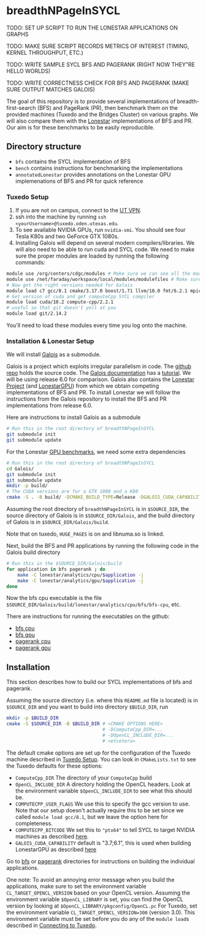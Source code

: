 # breadthNPageInSYCL

TODO: SET UP SCRIPT TO RUN THE LONESTAR APPLICATIONS ON GRAPHS

TODO: MAKE SURE SCRIPT RECORDS METRICS OF INTEREST (TIMING, KERNEL THROUGHPUT, ETC.)

TODO: WRITE SAMPLE SYCL BFS AND PAGERANK (RIGHT NOW THEY"RE HELLO WORLDS)

TODO: WRITE CORRECTNESS CHECK FOR BFS AND PAGERANK (MAKE SURE OUTPUT MATCHES GALOIS)

The goal of this repository is to provide several implementations
of breadth-first-search (BFS) and PageRank (PR),
then benchmark them on the provided machines
(Tuxedo and the Bridges Cluster) on various graphs.
We will also compare them with the [Lonestar](https://iss.oden.utexas.edu/?p=projects/galois/lonestar)
implementations of BFS and PR.
Our aim is for these benchmarks to be easily reproducible.

## Directory structure

* `bfs` contains the SYCL implementation of BFS
* `bench` contains instructions for benchmarking the
  implementations
* `annotatedLonestar` provides annotations on the Lonestar GPU
  implemenations of BFS and PR for quick reference

### Tuxedo Setup

1. If you are not on campus, connect to the [UT VPN](https://wikis.utexas.edu/display/engritgpublic/Connecting+to+the+University+of+Texas+VPN).
2. ssh into the machine by running `ssh <yourUsername>@tuxedo.oden.utexas.edu`.
3. To see available NVIDIA GPUs, run `nvidia-smi`. You should see four Tesla K80s and two GeForce GTX 1080s.
4. Installing Galois will depend on several modern compilers/libraries. 
   We will also need to be able to run cuda and SYCL code. We need to make sure
   the proper modules are loaded by running the following commands:

```bash
module use /org/centers/cdgc/modules # Make sure we can see all the modules we will need:
module use /net/faraday/workspace/local/modules/modulefiles # Make sure we can see all the modules we will need:
# Now get the right versions needed for Galois
module load c7 gcc/8.1 cmake/3.17.0 boost/1.71 llvm/10.0 fmt/6.2.1 mpich2/3.2
# Get version of cuda and get computeCpp SYCL compiler
module load cuda/10.2 compute-cpp/2.2.1
# useful so that git doesn't yell at you
module load git/2.14.2
```
You'll need to load these modules every time you log onto the machine.


### Installation & Lonestar Setup

We will install [Galois](https://iss.oden.utexas.edu/?p=projects/galois)
as a submodule.

Galois is a project which exploits irregular parallelism in code. 
The [github repo](https://github.com/IntelligentSoftwareSystems/Galois) holds the source code.
The [Galois documentation](https://iss.oden.utexas.edu/projects/galois/api/current/index.html) has
a [tutorial](https://iss.oden.utexas.edu/projects/galois/api/current/tutorial.html).
We will be using release 6.0 for comparison.
Galois also contains the [Lonestar Project](https://iss.oden.utexas.edu/?p=projects/galois/lonestar)
(and [LonestarGPU](https://iss.oden.utexas.edu/?p=projects/galois/lonestargpu))
from which we obtain competing implementations of BFS and PR.
To install Lonestar we will follow the instructions from the Galois repository
to install the BFS and PR implementations from release 6.0.

Here are instructions to install Galois as a submodule
```bash
# Run this in the root directory of breadthNPageInSYCL
git submodule init
git submodule update
```
For the Lonestar [GPU benchmarks](https://github.com/IntelligentSoftwareSystems/Galois),
we need some extra dependencies
```bash
# Run this in the root directory of breadthNPageInSYCL
cd Galois/
git submodule init
git submodule update
mkdir -p build/
# The CUDA versions are for a GTX 1080 and a K80
cmake -S . -B build/ -DCMAKE_BUILD_TYPE=Release -DGALOIS_CUDA_CAPABILITY="3.7;6.1"
```
Assuming the root directory of `breadthNPageInSYCL` is in `$SOURCE_DIR`,
the source directory of Galois is in `$SOURCE_DIR/Galois`, and the
build directory of Galois is in `$SOURCE_DIR/Galois/build`.

Note that on tuxedo, `HUGE_PAGES` is on and libnuma.so is linked.

Next, build the BFS and PR applications by running
the following code in the Galois build directory
```bash
# Run this in the $SOURCE_DIR/Galois/build
for application in bfs pagerank ; do
    make -C lonestar/analytics/cpu/$application -j
    make -C lonestar/analytics/gpu/$application -j
done
```
Now the bfs cpu
executable is the file `$SOURCE_DIR/Galois/build/lonestar/analytics/cpu/bfs/bfs-cpu`, etc.

There are instructions for running the executables on the github:
* [bfs cpu](https://github.com/IntelligentSoftwareSystems/Galois/tree/master/lonestar/analytics/cpu/bfs)
* [bfs gpu](https://github.com/IntelligentSoftwareSystems/Galois/tree/master/lonestar/analytics/gpu/bfs)
* [pagerank cpu](https://github.com/IntelligentSoftwareSystems/Galois/tree/master/lonestar/analytics/cpu/pagerank)
* [pagerank gpu](https://github.com/IntelligentSoftwareSystems/Galois/tree/master/lonestar/analytics/gpu/pagerank)


## Installation

This section describes how to build our SYCL implementations of
bfs and pagerank.

Assuming the source directory (i.e. where this `README.md` file is located)
is in `$SOURCE_DIR` and you want to build into directory `$BUILD_DIR`, run
```bash
mkdir -p $BUILD_DIR
cmake -S $SOURCE_DIR -B $BUILD_DIR # <CMAKE OPTIONS HERE> 
                                   # -DComputeCpp_DIR=...
                                   # -DOpenCL_INCLUDE_DIR=...
                                   # <etcetera>
```
The default cmake options are set up for the configuration of the Tuxedo machine
described in [Tuxedo Setup](#tuxedo-setup). You can look in `CMakeLists.txt`
to see the Tuxedo defaults for these options:
* `ComputeCpp_DIR` The directory of your `ComputeCpp` build
* `OpenCL_INCLUDE_DIR` A directory holding the OpenCL headers.
  Look at the environment variable `$OpenCL_INCLUDE_DIR` to
  see what this should be.
* `COMPUTECPP_USER_FLAGS` We use this to specify the gcc version to use.
  Note that our setup doesn't actually require this to be set
  since we called `module load gcc/8.1`, but we leave the option here
  for completeness.
* `COMPUTECPP_BITCODE` We set this to `"ptx64"` to tell SYCL
  to target NVIDIA machines as described
  [here](https://developer.codeplay.com/products/computecpp/ce/guides/platform-support/targeting-nvidia-ptx).
* `GALOIS_CUDA_CAPABILITY` default is "3.7;6.1", this is used when
  building LonestarGPU as described [here](https://github.com/IntelligentSoftwareSystems/Galois/tree/master/lonestar/analytics/gpu)

Go to [bfs](https://github.com/benSepanski/breadthNPageInSYCL/tree/main/bfs)
or [pagerank](https://github.com/benSepanski/breadthNPageInSYCL/tree/main/pagerank)
directories for instructions on building the individual applications.

One note: To avoid an annoying error message when you build the applications,
make sure to set the environment variable `CL_TARGET_OPENCL_VERSION`
based on your OpenCL version.
Assuming the environment variable `$OpenCL_LIBRARY` is set,
you can find the OpenCL version by looking at `$OpenCL_LIBRARY/pkgconfig/OpenCL.pc`
For Tuxedo, set the environment variable `CL_TARGET_OPENCL_VERSION=300`
(version 3.0). This environment variable must be set before
you do any of the `module load`s described in [Connecting to Tuxedo](#tuxedo-setup).
